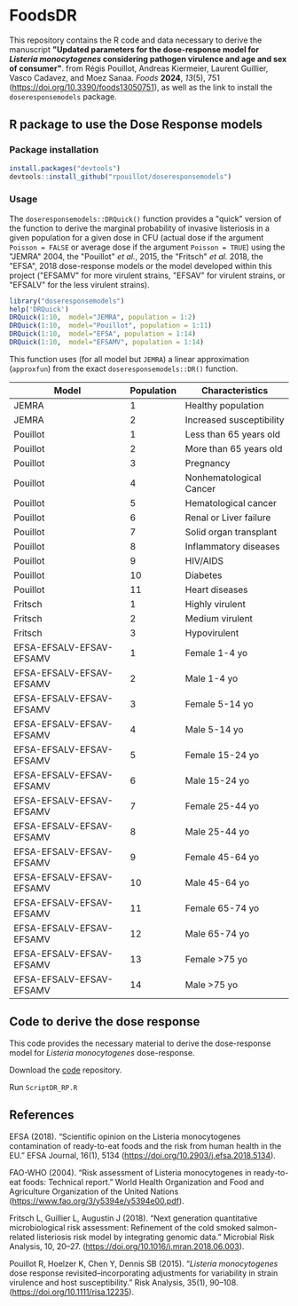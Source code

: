 # FoodsDR

This repository contains the R code and data necessary to derive the manuscript
**"Updated parameters for the dose-response model for *Listeria monocytogenes* considering pathogen virulence and age and sex of consumer"**. from 
Régis Pouillot, Andreas Kiermeier, Laurent Guillier, Vasco Cadavez, and Moez Sanaa.
*Foods* **2024**, *13*(5), 751 
(https://doi.org/10.3390/foods13050751), 
as well as the link to install the `doseresponsemodels` package.


## R package to use the Dose Response models

### Package installation

``` r
install.packages("devtools")
devtools::install_github("rpouillot/doseresponsemodels")
```

### Usage

The `doseresponsemodels::DRQuick()` function provides a "quick" version of
the function to derive the marginal probability of invasive listeriosis in a given population for a given dose in CFU (actual dose if the argument `Poisson = FALSE` or average dose
if the argument `Poisson = TRUE`) using the "JEMRA" 2004, the "Pouillot" *et al.*, 2015, the "Fritsch" *et al.* 2018, 
the "EFSA", 2018 dose-response models or the model developed within this project ("EFSAMV" for more virulent strains, "EFSAV" for virulent strains, or "EFSALV" for the less virulent strains).

``` r
library("doseresponsemodels")
help('DRQuick')
DRQuick(1:10,  model="JEMRA", population = 1:2)
DRQuick(1:10,  model="Pouillot", population = 1:11)
DRQuick(1:10,  model="EFSA", population = 1:14)
DRQuick(1:10,  model="EFSAMV", population = 1:14)
```

This function uses (for all model but `JEMRA`) a linear approximation (`approxfun`) 
from the exact `doseresponsemodels::DR()` function. 



   | Model    | Population | Characteristics              |
   |----------|------------|------------------------------|
   | JEMRA    | 1          | Healthy population           |
   | JEMRA    | 2          | Increased susceptibility     |
   | Pouillot | 1          | Less than 65 years old       |
   | Pouillot | 2          | More than 65 years old       |
   | Pouillot | 3          | Pregnancy                    |
   | Pouillot | 4          | Nonhematological Cancer      |
   | Pouillot | 5          | Hematological cancer         |
   | Pouillot | 6          | Renal or Liver failure       |
   | Pouillot | 7          | Solid organ transplant       |
   | Pouillot | 8          | Inflammatory diseases        |
   | Pouillot | 9          | HIV/AIDS                     |
   | Pouillot | 10         | Diabetes                     |
   | Pouillot | 11         | Heart diseases               |
   | Fritsch  | 1          | Highly virulent              |
   | Fritsch  | 2          | Medium virulent              |
   | Fritsch  | 3          | Hypovirulent                 |
   | EFSA-EFSALV-EFSAV-EFSAMV     | 1          | Female 1-4 yo                |
   | EFSA-EFSALV-EFSAV-EFSAMV     | 2          | Male 1-4 yo                  |
   | EFSA-EFSALV-EFSAV-EFSAMV     | 3          | Female 5-14 yo               |
   | EFSA-EFSALV-EFSAV-EFSAMV     | 4          | Male 5-14 yo                 |
   | EFSA-EFSALV-EFSAV-EFSAMV     | 5          | Female 15-24 yo              |
   | EFSA-EFSALV-EFSAV-EFSAMV     | 6          | Male 15-24 yo                |
   | EFSA-EFSALV-EFSAV-EFSAMV     | 7          | Female 25-44 yo              |
   | EFSA-EFSALV-EFSAV-EFSAMV     | 8          | Male 25-44 yo                |
   | EFSA-EFSALV-EFSAV-EFSAMV     | 9          | Female 45-64 yo              |
   | EFSA-EFSALV-EFSAV-EFSAMV     | 10         | Male 45-64 yo                |
   | EFSA-EFSALV-EFSAV-EFSAMV     | 11         | Female 65-74 yo              |
   | EFSA-EFSALV-EFSAV-EFSAMV     | 12         | Male 65-74 yo                |
   | EFSA-EFSALV-EFSAV-EFSAMV     | 13         | Female >75 yo                |
   | EFSA-EFSALV-EFSAV-EFSAMV     | 14         | Male >75 yo                  |


## Code to derive the dose response

This code provides the necessary material to derive the dose-response model
for *Listeria monocytogenes* dose-response. 

Download the [code](https://github.com/rpouillot/FoodsDR/tree/main/code) repository.

Run `ScriptDR_RP.R`

## References
EFSA (2018). “Scientific opinion on the Listeria monocytogenes contamination of ready-to-eat foods and the risk from human health in the EU.” EFSA Journal, 16(1), 5134 (https://doi.org/10.2903/j.efsa.2018.5134).

FAO-WHO (2004). “Risk assessment of Listeria monocytogenes in ready-to-eat foods: Technical report.” World Health Organization and Food and Agriculture Organization of the United Nations
(https://www.fao.org/3/y5394e/y5394e00.pdf).

Fritsch L, Guillier L, Augustin J (2018). “Next generation quantitative microbiological risk assessment: Refinement of the cold smoked salmon-related listeriosis risk model by integrating genomic data.” Microbial Risk Analysis, 10, 20–27. (https://doi.org/10.1016/j.mran.2018.06.003).

Pouillot R, Hoelzer K, Chen Y, Dennis SB (2015). “*Listeria monocytogenes* dose response revisited–incorporating adjustments for variability in strain virulence and host susceptibility.” Risk Analysis, 35(1), 90–108. (https://doi.org/10.1111/risa.12235).
